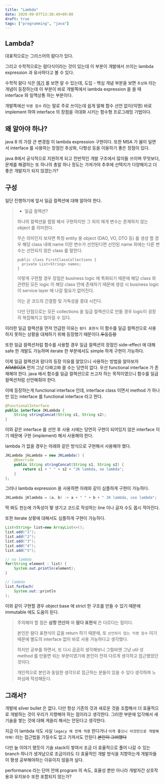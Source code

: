 ```yaml
---
title: "Lambda"
date: 2020-09-07T13:38:49+09:00
draft: true
tags: ["programming", "java"]
---
```


## Lambda?

대표적으로는 그리스어의 람다가 있다. 

그리고 수학적으로는 람다식이라는 것이 있는데 이 부분이 개발에서 쓰이는 lambda expression 과 유사하다고 볼 수 있다.

수학적 람다 식은 [여기](https://ko.wikipedia.org/wiki/람다_대수) 를 보면 알 수 있는데, 도입 - 핵심 개념 부분을 보면 `추상화` 라는 개념이 등장하는데 이 부분이 바로 개발쪽에서 lambda expression 을 쓸 때 interface 와 일맥상통 하는 부분이다. 

개발쪽에선 `익명 함수` 라는 말로 주로 쓰이는데 쉽게 말해 함수 선언 없이(익명) 바로 implement 하여 interface 의 장점을 극대화 시키는 함수형 프로그래밍 기법이다.

## 왜 알아야 하나?
java 8 의 가장 큰 변경점 이 lambda expression 구현이다. 또한 MSA 가 붐이 일면서 interface 를 사용하는 장점인 추상화, 다형성 등을 이용하기 좋은 장점이 있다.

java 8에서 공식적으로 지원하게 되고 전반적인 개발 구조에서 많이들 쓰이며 무엇보다, 문제를 해결하는 또 하나의 총알 하나 정도는 가져가야 추후에 선택지가 다양해지고 더 좋은 개발자가 되지 않겠는가?

## 구성
일단 진행하기에 앞서 일급 컬렉션에 대해 알아야 한다.

> - 일급 컬렉션?
>
>하나의 컬렉션을 랩핑 해서 구현하지만 그 외의 매개 변수는 존재하지 않는 object 를 의미한다.
>
>무슨 의미인지 보자면 특정 entity 용 object (DAO, VO, DTO 등) 를 생성 할 경우 해당 class 내에 name 이란 변수가 선언된다면
>선언된 name 외에는 다른 변수는 선언되지 않은 class 를 말한다.
>
>```
>public class FirstClassCollections {
>   private List<String> names;
>}
>```
>
>이렇게 구현할 경우 장점은 business logic 에 특화되기 때문에 해당 class 와 관련된 모든 logic 이 해당 class 안에 존재하기 때문에 생성 시 business logic 이 service layer 에 나갈 필요가 없어진다.
>
>이는 곧 코드의 간결함 및 가독성을 증대 시킨다.
>
>다만 단점으로는 모든 collections 을 일급 컬렉션으로 만들 경우 logic이 굉장히 복잡해지고 많아질 수 있다.

이러한 일급 컬렉션을 먼저 언급한 이유는 `람다 표현식` 이 함수를 일급 컬렉션으로 사용하지 못하는 상황을 대체하기 위해 등장했기 때문이다.~~두둥등장~~

또한 일급 컬렉션처럼 함수를 사용할 경우 일급 컬렉션의 장점인 side-effect 에 대해 safe 한 개발도 가능하며 iterate 한 부분에서도 simple 하게 구현이 가능하다.

이제 일급 컬렉션과 람다의 등장 이유를 알았으니 사용하는 방법을 알아보자 ~~ARABOZA~~ 먼저 그냥 다짜고짜 쓸 수는 당연히 없다. 우선 functional interface 가 존재해야 한다.
java 에서 함수를 일급 컬렉션으로 쓰고자 하는 목적이였으니 함수를 일급 컬렉션처럼 선언해줘야 한다.

이때 등장하는게 functional interface 인데, interface class 이면서 method 가 하나만 있는 interface 를 functional interface 라고 한다.

``` java
@FunctionalInterface
public interface JKLambda {
    String stringConcat(String s1, String s2);
}
```

이와 같은 interface 를 선언 후 사용 시에는 당연히 구현이 되어있지 않은 interface 이기 때문에 구현 (implement) 해서 사용해야 한다.

lambda 가 없을 경우는 아래와 같은 방식으로 구현해서 사용해야 했다.

``` java
JKLambda jkLambda = new JKLambda() {
    @Override
    public String stringConcat(String s1, String s2) {
        return s1 + " " + s2 + "JK lambda, no lambda";
    }
};
```

그러나 lambda expression 을 사용하면 아래와 같이 심플하게 구현이 가능하다.

``` java
JKLambda jKlambda = (a, b) -> a + " " + b + " JK lambda, use lambda";
```

딱 봐도 한눈에 가독성이 뙇 생기고 코드로 작성하는 line 이나 글자 수도 몹시 작아진다.

또한 iterate 상황에 대해서도 심플하게 구현이 가능하다.

``` java
List<String> list=new ArrayList<>();
list.add("1");
list.add("2");
list.add("3");
list.add("4");
list.add("5");

// no lambda
for(String element : list) {
    System.out.println(element);
}

// lambda
list.forEach(
    System.out::println
);
```

이와 같이 구현할 경우 object base 에 strict 한 구조를 만들 수 있기 때문에 immutable 에도 도움이 된다.

>주의해야 할 점은 **삼항 연산자** 와 **람다 표현식** 은 다르다는 점이다.
> 
>본인은 람다 표현식이 값을 return 하기 때문에, 또 `선언하지 않는 익명 함수` 이기 때문에 별도의 interface 없이 바로 사용 가능하다고 생각했다.
>
>하지만 공부를 하면서, 또 다시 곰곰히 생각해보니 그럴바엔 그냥 util 성 method 를 만들면 되는 부분이였기에 본인이 전혀 다르게 생각하고 접근했었던 것이다.
>
>개인적으로 본인과 동일한 생각으로 접근하는 분들이 있을 수 있다 생각하여 노파심에 작성해둔다.

## 그래서?

개발에 silver bullet 은 없다. 다만 항상 기존의 것과 새로운 것을 조합해서 더 효율적으로 개발하는 것이 우리가 지향해야 하는 점이라고 생각한다.
그러한 부분에 입각해서 새 기술을 쌓는 것에 대해 게을리 해서는 안된다고 생각한다.

지금 이 lambda 식도 사실 `legacy 에 전체 적용` 한다거나 `이게 좋으니 이것만으로 개발해야해!` 라는 접근법을 가질수도 없고 가져서도 안된다.~~본인이 그러했다~~

다만 늘 이야기 했듯이 기술 stack이 쌓여서 조금 더 효율적으로 풀어 나갈 수 있는 branch 하나가 생겨남으로 조금이라도 더 효율적인 개발 방식을 지향하는게 개발자들이
평생 공부해야하는 이유이지 않을까 싶다. 

performance 라는 단어 안에 program 의 속도, 효율성 뿐만 아니라 개발자간 상호작용과 유지보수 또한 포함되지 않는가?